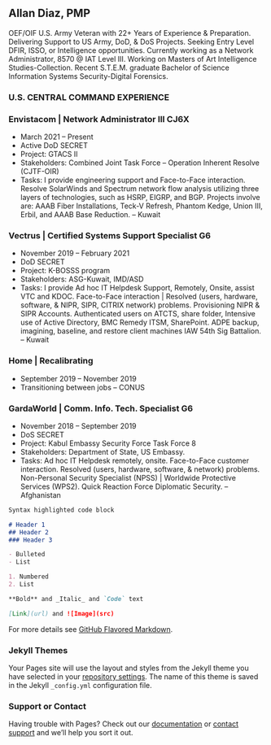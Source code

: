## Allan Diaz, PMP

OEF/OIF U.S. Army Veteran with 22+ Years of Experience & Preparation. Delivering Support to US Army, DoD, & DoS Projects. Seeking Entry Level DFIR, ISSO, or Intelligence opportunities. Currently working as a Network Administrator, 8570 @ IAT Level III. Working on Masters of Art Intelligence Studies-Collection. Recent S.T.E.M. graduate Bachelor of Science Information Systems Security-Digital Forensics. 

### U.S. CENTRAL COMMAND EXPERIENCE

### Envistacom | Network Administrator III CJ6X
- March 2021 – Present 
- Active DoD SECRET
- Project: GTACS II 
- Stakeholders: Combined Joint Task Force – Operation Inherent Resolve (CJTF-OIR) 
- Tasks: I provide engineering support and Face-to-Face interaction. Resolve SolarWinds and Spectrum network flow analysis utilizing three layers of technologies, such as HSRP, EIGRP, and BGP. Projects involve are: AAAB Fiber Installations, Teck-V Refresh, Phantom Kedge, Union III, Erbil, and AAAB Base Reduction. – Kuwait 

### Vectrus | Certified Systems Support Specialist G6 
- November 2019 – February 2021 
- DoD SECRET
- Project: K-BOSSS program 
- Stakeholders: ASG-Kuwait, IMD/ASD
- Tasks: I provide  Ad hoc IT Helpdesk Support, Remotely, Onsite, assist VTC and KDOC. Face-to-Face interaction | Resolved (users, hardware, software, & NIPR, SIPR, CITRIX network) problems. Provisioning NIPR & SIPR Accounts. Authenticated users on ATCTS, share folder, Intensive use of Active Directory, BMC Remedy ITSM, SharePoint. ADPE backup, imagining, baseline, and restore client machines IAW 54th Sig Battalion. – Kuwait

### Home | Recalibrating
- September 2019 – November 2019
- Transitioning between jobs – CONUS 

### GardaWorld | Comm. Info. Tech. Specialist G6
- November 2018 – September 2019 
- DoS SECRET
- Project: Kabul Embassy Security Force Task Force 8 
- Stakeholders: Department of State, US Embassy. 
- Tasks: Ad hoc IT Helpdesk remotely, onsite. Face-to-Face customer interaction. Resolved (users, hardware, software, & network) problems. Non-Personal Security Specialist (NPSS) | Worldwide Protective Services (WPS2). Quick Reaction Force Diplomatic Security. – Afghanistan





```markdown
Syntax highlighted code block

# Header 1
## Header 2
### Header 3

- Bulleted
- List

1. Numbered
2. List

**Bold** and _Italic_ and `Code` text

[Link](url) and ![Image](src)
```

For more details see [GitHub Flavored Markdown](https://guides.github.com/features/mastering-markdown/).

### Jekyll Themes

Your Pages site will use the layout and styles from the Jekyll theme you have selected in your [repository settings](https://github.com/githubdiaz/digitial-cv/settings/pages). The name of this theme is saved in the Jekyll `_config.yml` configuration file.

### Support or Contact

Having trouble with Pages? Check out our [documentation](https://docs.github.com/categories/github-pages-basics/) or [contact support](https://support.github.com/contact) and we’ll help you sort it out.
